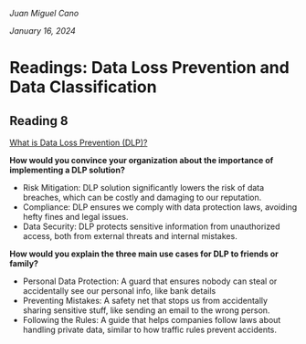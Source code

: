 *Juan Miguel Cano*

*January 16, 2024*

# Readings: Data Loss Prevention and Data Classification

## Reading 8
[What is Data Loss Prevention (DLP)?](https://digitalguardian.com/blog/what-data-loss-prevention-dlp-definition-data-loss-prevention)

**How would you convince your organization about the importance of implementing a DLP solution?**

- Risk Mitigation: DLP solution significantly lowers the risk of data breaches, which can be costly and damaging to our reputation.
- Compliance: DLP ensures we comply with data protection laws, avoiding hefty fines and legal issues.
- Data Security: DLP protects sensitive information from unauthorized access, both from external threats and internal mistakes.

**How would you explain the three main use cases for DLP to friends or family?**

- Personal Data Protection: A guard that ensures nobody can steal or accidentally see our personal info, like bank details
- Preventing Mistakes: A safety net that stops us from accidentally sharing sensitive stuff, like sending an email to the wrong person.
- Following the Rules: A guide that helps companies follow laws about handling private data, similar to how traffic rules prevent accidents.

